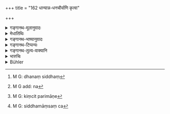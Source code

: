 +++
title = "162 धान्यान्न-धनचौर्याणि कृत्वा"

+++

<details><summary>गङ्गानथ-मूलानुवादः</summary>

If a chief of twice-born men intentionally commits theft of grains, cooked food and wealth, from the house of a caste-fellow, he becomes pure by performing the Kṛcchra for one year.—(162)
</details>

<details><summary>मेधातिथिः</summary>

**द्विजोत्तम**ग्रहणं प्रदर्शनार्थं क्षत्रियादीनाम् अपि । द्विजोत्तमशब्दसंनिपाताच् च **स्वजातीयगृहाद्** इति ब्राह्मणगृहाद् विज्ञायते । तेनैतद् उक्तं भवति । सर्व एव वर्णा ब्राह्मणगृहात् धनं हृत्वा **कृच्छ्राब्देन** शुध्येयुः । **धन**ग्रहणात् सर्वस्मिन् धने सिद्धे[^२५६] **धान्यान्न**ग्रहणं सद्धान्यार्थम् । अल्पसाराणाम् अन्यं विधिं वक्ष्यति । अतः सारभूतप्रधानद्रव्यापहरण इदं विज्ञायते । 


[^२५६]:
     M G: dhanaṃ siddhaṃ

- <u>तेषां</u>[^२५७] हि परस्परद्रव्यापहरणे ब्राह्मणस्य तदीयधनापहारे कतरत् प्रायश्चित्तम् ।


[^२५७]:
     M G add: na

- <u>उच्यते</u> । हिंसाप्रायश्चित्तवत् तुर्याष्टमादिभागकल्पना कर्तव्या । क्षत्रियस्य धने त्रीन्, वैश्यस्य सार्धम्, शूद्रस्य द्वाविंशतिरात्रं वा । 

- कियत्परिमाणे[^२५८] धान्ये ऽपहृते ।


[^२५८]:
     M G: kiṃcit parimāṇe

- दशभ्यः कुम्भेभ्यः किंचिदूने, महत्त्वात् प्रायश्चित्तस्य । धनम् आप्य् एवं कालं न कल्पनेति विज्ञेयम् । 

- **कामाद्** इति श्लोकपूरणम् । न ह्य् अकामस्य परधनहरणसंभवः । **धान्यं** व्रीह्यादि तद् एवापहृतम् । **अन्नं** सिद्धम्[^२५९] । धान्यादीनां प्रत्येकं हरणे त्र्यब्दं कृच्छ्रम् । 


[^२५९]:
     M G: siddhamāṃsaṃ ca

- <u>केचिच्</u> च समुदायहरणे प्रायश्चित्तम् इच्छन्ति, गरीयो ह्य् एतत् ॥ ११.१६२ ॥
</details>

<details><summary>गङ्गानथ-भाष्यानुवादः</summary>

‘*Chief of twice-born men*’— This is only illustrative; it includes the Kṣatriya and the rest also; but inasmuch as the text has used the term ‘*chief of twice-born men*,’ the phrase ‘*from the house of a caste-fellow*’ is understood to signify *from the house of a Brāhmaṇa*. Hence the meaning comes to be this:—‘Men of all castes, on stealing wealth from the house of a Brāhmaṇa, would become pure by performing the
*Kṛcchra* for one year.’

The term ‘*wealth*’ including all kinds of property, ‘grains’ and ‘cooked food’ have been specially mentioned, for the purpose of indicating the better quality of grains; as for the stealing of grains of inferior quality, another expiation is going to be prescribed; from which it follows that what is here laid down applies to the stealing of the more important varieties of grains of superior quality.

“From among the various castes, if the Brāhmaṇa steals the property of other castes, what shall be the expiation?”

It shall be computed at the ‘fourth,’ the ‘eighth’ and other parts of what is here prescribed; just as we have found in the ease of murder (sec. 127). That is, when the Brāhmaṇa steals the property of a Kṣatriya, he shall perforin the Kṛcchra or three months; in the case of the property of a Vaiśya, for a month and a half, and in that of a Śūdra, for twenty-two days.

“What is the quantity of grains, the stealing of which would make one liable to the said expiation?”

More than,—or even a little less than—ten jarfuls. That such is the meaning is indicated by the heaviness of the expiation prescribed.

A similar computation may he made in regard to ‘*wealth*’ also.

‘*Intentionally*.’— This is added only for the purpose of filling up the verse; as there can be no *unintentional* stealing of what belongs to another.

‘*Grains*’—Vrīhi and the rest,

‘*Cooked food*’—grains and meat

When every one of the three tilings is stolen, the *Kṛcchra* should be performed for three years.

Some people take the expiation here laid down as meant for the stealing of all the three things mentioned, on the ground that it is a very heavy one.—(162)
</details>

<details><summary>गङ्गानथ-टिप्पन्यः</summary>

This verse is quoted in *Mitākṣarā* (3. 265);—in *Madanapārijāta* (p.
874), which adds the following notes:—‘*Dhana*’ stands for valuables
other than gold,—‘*dvijottama*,’ Brāhmaṇa,—his ‘*svajāti*’ is
Brāhmaṇa;—this refers to cases where the Brāhmaṇa has stolen;—in
*Parāśaramādhava* (Prāyaścitta p. 427);—and in *Prāyaścittaviveka* (p.
342), which explains ‘*anna*’ as *cooked* food, and ‘*dhana*’ as cattle.
</details>

<details><summary>गङ्गानथ-तुल्य-वाक्यानि</summary>

*Āpastamba* (1.25.10).—‘Those who have committed theft of gold, or drunk
wine, or had connection with a *guru’s* wife,—hut not those who have
slain a Brāhmaṇa,—shall eat, every fourth meal-time, a little food,
bathe at the time of the three libations, passing the day standing and
the night sitting. After the lapse of three years, they throw off their
guilt.’

*Viṣṇu* (52.5).—‘He who steals grains or valuable objects must perform
the *Kṛcchra* for a year.’
</details>

<details><summary>भारुचिः</summary>

**धान्यं** व्रीह्यादि । **अन्नं** तद् एव संस्कृतं भोजनीयम् । **धनं** सुवर्णम् अन्यद् [वा] वस्त्रादि । **धन**शब्देनैव च सर्वगृहीतत्वाद् धान्यादिनिदेशो गोबलीवर्दवद् एव । एतद् उक्तं भवति, "यत् किंचिद् अपहत्या" इति । **कामाद्** इति चाविवक्षितम् एव । न ह्य् अन्यत्र विनियोगो ऽस्ति, यथा सुरापानप्रायश्चित्ते । **द्विजोत्तम**शब्दस् च ब्राह्मणनिर्देशार्थः, अपिशब्दश् चात्र सामर्थ्याल् लुप्तनिर्देशो द्रष्टव्यः, ब्राह्मणो ऽपि ब्राह्मणगृहाद् अपहृत्येत्य् अर्थः । एवं च सति दण्डेनापूपो व्याख्यात इति । क्षत्रियादीनाम् अप्य् एतत् प्रायश्चित्तं भवति । इतरथा हि स्वजातीयगृहाद् इति क्षत्रियादीनां क्षत्रियादिगृहेभ्य एवैतत् प्रायश्चित्तं स्यात्, ब्राह्मणगृहात् तु सामान्यविहितं प्रायश्चित्तं चान्द्रायणादि स्यात् । न चैतद् इष्टम्, महत्त्वात् कृच्छ्राब्दप्रायस्चित्तस्य । तस्माद् इदं प्रायश्चित्तं सर्वेषाम् एव ब्राह्मणादीनां ब्राह्मणस्वहरणे स्यत्, ब्रह्महत्या प्रायस्चित्तवत् । एवम् इतरत्रापि विज्ञेयम् ॥ ११.१६१ ॥
</details>

<details><summary>Bühler</summary>

163	The chief of the twice-born, having voluntarily stolen (valuable) property, grain, or cooked food, from the house of a caste-fellow, is purified by performing Krikkhra (penances) during a whole year.
</details>
